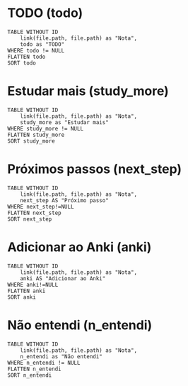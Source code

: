 # TODO (todo)

```dataview
TABLE WITHOUT ID
	link(file.path, file.path) as "Nota", 
	todo as "TODO"
WHERE todo != NULL
FLATTEN todo
SORT todo
```



# Estudar mais (study_more)

```dataview
TABLE WITHOUT ID
	link(file.path, file.path) as "Nota", 
	study_more as "Estudar mais"
WHERE study_more != NULL
FLATTEN study_more
SORT study_more
```




# Próximos passos (next_step)

```dataview
TABLE WITHOUT ID
	link(file.path, file.path) as "Nota",
	next_step AS "Próximo passo"
WHERE next_step!=NULL
FLATTEN next_step
SORT next_step
```


# Adicionar ao Anki (anki)

```dataview
TABLE WITHOUT ID
	link(file.path, file.path) as "Nota",
	anki AS "Adicionar ao Anki"
WHERE anki!=NULL
FLATTEN anki
SORT anki
```


# Não entendi (n_entendi)

```dataview
TABLE WITHOUT ID
	link(file.path, file.path) as "Nota", 
	n_entendi as "Não entendi"
WHERE n_entendi != NULL
FLATTEN n_entendi
SORT n_entendi
```